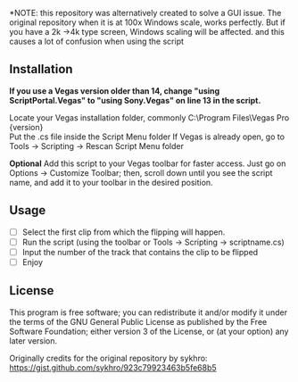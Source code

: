 *NOTE: 
this repository was alternatively created to solve a GUI issue.
The original repository when it is at 100x Windows scale, works perfectly. But if you have a 2k ->4k type screen, Windows scaling will be affected. and this causes a lot of confusion when using the script
## Installation 
**If you use a Vegas version older than 14, change "using ScriptPortal.Vegas" to "using Sony.Vegas" on line 13 in the script.**

Locate your Vegas installation folder, commonly C:\Program Files\Vegas Pro {version}\
Put the .cs file inside the Script Menu folder
If Vegas is already open, go to Tools -> Scripting -> Rescan Script Menu folder

**Optional**
Add this script to your Vegas toolbar for faster access. 
Just go on Options -> Customize Toolbar; then, scroll down until you see the script name, and add it to your toolbar in the desired position. 

## Usage
- [ ] Select the first clip from which the flipping will happen.
- [ ] Run the script (using the toolbar or Tools -> Scripting -> scriptname.cs)
- [ ] Input the number of the track that contains the clip to be flipped
- [ ] Enjoy

## License
This program is free software; you can redistribute it and/or modify
it under the terms of the GNU General Public License as published by
the Free Software Foundation; either version 3 of the License, or
(at your option) any later version.

Originally credits for the original repository by 
sykhro: https://gist.github.com/sykhro/923c79923463b5fe68b5
